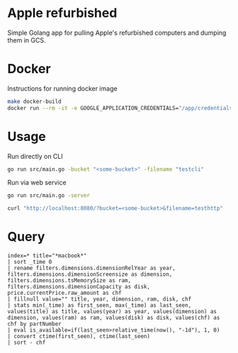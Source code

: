 # Apple refurbished

Simple Golang app for pulling Apple's refurbished computers and dumping them in GCS.

# Docker

Instructions for running docker image
```bash
make docker-build
docker run --rm -it -e GOOGLE_APPLICATION_CREDENTIALS="/app/credentials.json" -v $HOME/.config/gcloud/application_default_credentials.json:/app/credentials.json applerefurbished -bucket <your_bucket> [-filename <test_filename>]
```

# Usage

Run directly on CLI
```bash
go run src/main.go -bucket "<some-bucket>" -filename "testcli"
```

Run via web service
```bash
go run src/main.go -server

curl "http://localhost:8080/?bucket=<some-bucket>&filename=testhttp"
```

# Query

```
index=* title="*macbook*"
| sort _time 0
| rename filters.dimensions.dimensionRelYear as year, filters.dimensions.dimensionScreensize as dimension, filters.dimensions.tsMemorySize as ram, filters.dimensions.dimensionCapacity as disk, price.currentPrice.raw_amount as chf
| fillnull value="" title, year, dimension, ram, disk, chf
| stats min(_time) as first_seen, max(_time) as last_seen, values(title) as title, values(year) as year, values(dimension) as dimension, values(ram) as ram, values(disk) as disk, values(chf) as chf by partNumber
| eval is_available=if(last_seen>relative_time(now(), "-1d"), 1, 0)
| convert ctime(first_seen), ctime(last_seen)
| sort - chf
```

